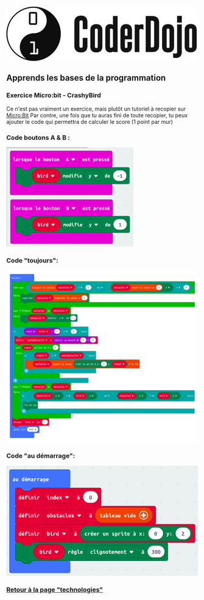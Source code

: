 ![Logo CoderDojo](./images/coderdojo-logo.png)

## Apprends les bases de la programmation

### Exercice Micro:bit - CrashyBird

Ce n'est pas vraiment un exercice, mais plutôt un tutoriel à recopier sur [Micro:Bit](https://makecode.microbit.org/#editor)
Par contre, une fois que tu auras fini de toute recopier, tu peux ajouter le code qui permettra de calculer le score (1 point par mur)

### Code boutons A & B :
![Screen du code des boutons A & B](./images/microbit/code-ab.png)

### Code "toujours":
![Screen du code "toujours"](./images/microbit/code-toujours.png)

### Code "au démarrage":
![Screen du code "au démarrage"](./images/microbit/code-audemarrage.png)
### [Retour à la page "technologies"](https://github.com/PaulineRoppe/CoderDojo-Workshop/blob/master/technologies.md)
